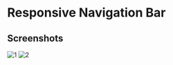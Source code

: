 # Responsive Navigation Bar

## Screenshots

![1](https://user-images.githubusercontent.com/113250763/233392718-3d53192d-bd40-454b-8a9b-cf25cfdce10a.png)
![2](https://user-images.githubusercontent.com/113250763/233392733-ab7bcfcf-bfc9-4601-8fef-354ca3c8ddaa.png)
